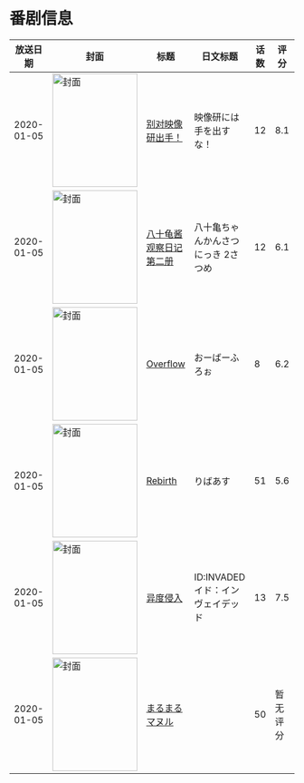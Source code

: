 # 番剧信息

|放送日期|封面|标题|日文标题|话数|评分|评分人数|
|---|---|---|---|---|---|---|
|2020-01-05|<img src="https://lain.bgm.tv/pic/cover/c/5f/18/282433_9wDx9.jpg" alt="封面" style="width:150px;height:200px;object-fit:cover;">|[别对映像研出手！](https://bangumi.tv/subject/282433)|映像研には手を出すな！|12|8.1|7712人评分|
|2020-01-05|<img src="https://lain.bgm.tv/pic/cover/c/83/cf/282762_meiVG.jpg" alt="封面" style="width:150px;height:200px;object-fit:cover;">|[八十龟酱观察日记 第二册](https://bangumi.tv/subject/282762)|八十亀ちゃんかんさつにっき 2さつめ|12|6.1|134人评分|
|2020-01-05|<img src="https://bangumi.tv/img/no_icon_subject.png" alt="封面" style="width:150px;height:200px;object-fit:cover;">|[Overflow](https://bangumi.tv/subject/295001)|おーばーふろぉ|8|6.2|1346人评分|
|2020-01-05|<img src="https://lain.bgm.tv/pic/cover/c/27/2b/295615_2Zk94.jpg" alt="封面" style="width:150px;height:200px;object-fit:cover;">|[Rebirth](https://bangumi.tv/subject/295615)|りばあす|51|5.6|65人评分|
|2020-01-05|<img src="https://lain.bgm.tv/pic/cover/c/73/90/285776_57c5p.jpg" alt="封面" style="width:150px;height:200px;object-fit:cover;">|[异度侵入](https://bangumi.tv/subject/285776)|ID:INVADED イド：インヴェイデッド|13|7.5|12301人评分|
|2020-01-05|<img src="https://lain.bgm.tv/pic/cover/c/36/94/297746_J8Ijz.jpg" alt="封面" style="width:150px;height:200px;object-fit:cover;">|[まるまるマヌル](https://bangumi.tv/subject/297746)||50|暂无评分|少于10人评分|
